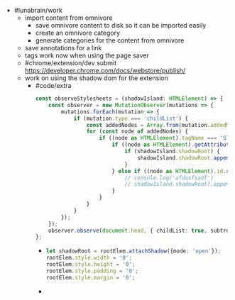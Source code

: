 - #lunabrain/work
	- import content from omnivore
		- save omnivore content to disk so it can be imported easily
		- create an omnivore category
		- generate categories for the content from omnivore
	- save annotations for a link
	- tags work now when using the page saver
	- #chrome/extension/dev submit https://developer.chrome.com/docs/webstore/publish/
	- work on using the shadow dom for the extension
		- #code/extra
		  ```typescript
		  const observeStylesheets = (shadowIsland: HTMLElement) => {
		      const observer = new MutationObserver(mutations => {
		          mutations.forEach(mutation => {
		              if (mutation.type === 'childList') {
		                  const addedNodes = Array.from(mutation.addedNodes);
		                  for (const node of addedNodes) {
		                      if ((node as HTMLElement).tagName === 'STYLE') {
		                          if ((node as HTMLElement).getAttribute('data-make-styles-bucket')) {
		                              if (shadowIsland.shadowRoot) {
		                                  shadowIsland.shadowRoot.appendChild(node)
		                              }
		                          } else if ((node as HTMLElement).id.startsWith('fui-FluentProvider')) {
		                              // console.log('afdasfsadf')
		                              // shadowIsland.shadowRoot?.appendChild(node);
		                          }
		                      }
		                  }
		              }
		          });
		      });
		      observer.observe(document.head, { childList: true, subtree: true });
		  };
		  ```
			- ```typescript
			  let shadowRoot = rootElem.attachShadow({mode: 'open'});
			  rootElem.style.width = '0';
			  rootElem.style.height = '0';
			  rootElem.style.padding = '0';
			  rootElem.style.margin = '0';
			  ```
			-